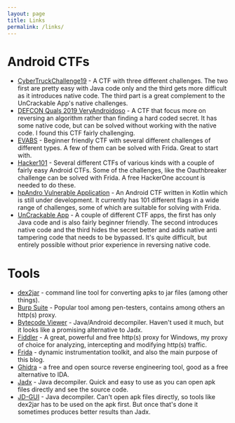 ```yaml
---
layout: page
title: Links
permalink: /links/
---
```


# Android CTFs

* [CyberTruckChallenge19][cybertruck] - A CTF with three different challenges. The two first are pretty easy with Java code only and the third gets more difficult as it introduces native code. The third part is a great complement to the UnCrackable App's native challenges.
* [DEFCON Quals 2019 VeryAndroidoso][veryandroidoso] - A CTF that focus more on reversing an algorithm rather than finding a hard coded secret. It has some native code, but can be solved without working with the native code. I found this CTF fairly challenging.
* [EVABS][evabs] - Beginner friendly CTF with several different challenges of different types. A few of them can be solved with Frida. Great to start with.
* [Hacker101][h101] - Several different CTFs of various kinds with a couple of fairly easy Android CTFs. Some of the challenges, like the Oauthbreaker challenge can be solved with Frida. A free HackerOne account is needed to do these.
* [hpAndro Vulnerable Application][hpandro] - An Android CTF written in Kotlin which is still under development. It currently has 101 different flags in a wide range of challenges, some of which are suitable for solving with Frida.
* [UnCrackable App][uncrackable] - A couple of different CTF apps, the first has only Java code and is also fairly beginner friendly. The second introduces native code and the third hides the secret better and adds native anti tampering code that needs to be bypassed. It's quite difficult, but entirely possible without prior experience in reversing native code.

[cybertruck]: https://github.com/nowsecure/cybertruckchallenge19
[evabs]: https://github.com/abhi-r3v0/EVABS
[h101]: https://www.hacker101.com
[hpandro]: http://ctf.hpandro.raviramesh.info
[uncrackable]: https://github.com/OWASP/owasp-mstg/tree/master/Crackmes
[veryandroidoso]: https://archive.ooo/c/VeryAndroidoso/272/


# Tools
* [dex2jar][dex2jar] - command line tool for converting apks to jar files (among other things).
* [Burp Suite][burp] - Popular tool among pen-testers, contains among others an http(s) proxy.
* [Bytecode Viewer][bytecode-viewer] - Java/Android decompiler. Haven't used it much, but it looks like a promising alternative to Jadx.
* [Fiddler][fiddler] - A great, powerful and free http(s) proxy for Windows, my proxy of choice for analyzing, intercepting and modifying http(s) traffic.
* [Frida][frida] - dynamic instrumentation toolkit, and also the main purpose of this blog.
* [Ghidra][ghidra] - a free and open source reverse engineering tool, good as a free alternative to IDA.
* [Jadx][jadx] - Java decompiler. Quick and easy to use as you can open apk files directly and see the source code.
* [JD-GUI][jd-gui] - Java decompiler. Can't open apk files directly, so tools like dex2jar has to be used on the apk first. But once that's done it sometimes produces better results than Jadx.

[frida]: https://frida.re
[dex2jar]: https://github.com/pxb1988/dex2jar
[bytecode-viewer]: https://github.com/Konloch/bytecode-viewer
[jd-gui]: https://java-decompiler.github.io
[jadx]: https://github.com/skylot/jadx
[ghidra]: https://github.com/NationalSecurityAgency/ghidra
[burp]: https://portswigger.net/burp/communitydownload
[fiddler]: https://www.telerik.com/download/fiddler
